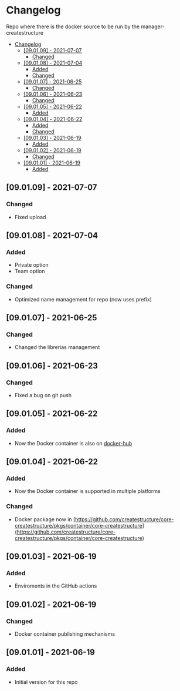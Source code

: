 # Changelog
Repo where there is the docker source to be run by the manager-createstructure

- [Changelog](#changelog)
  - [[09.01.09] - 2021-07-07](#090109---2021-07-07)
    - [Changed](#changed)
  - [[09.01.08] - 2021-07-04](#090108---2021-07-04)
    - [Added](#added)
    - [Changed](#changed-1)
  - [[09.01.07] - 2021-06-25](#090107---2021-06-25)
    - [Changed](#changed-2)
  - [[09.01.06] - 2021-06-23](#090106---2021-06-23)
    - [Changed](#changed-3)
  - [[09.01.05] - 2021-06-22](#090105---2021-06-22)
    - [Added](#added-1)
  - [[09.01.04] - 2021-06-22](#090104---2021-06-22)
    - [Added](#added-2)
    - [Changed](#changed-4)
  - [[09.01.03] - 2021-06-19](#090103---2021-06-19)
    - [Added](#added-3)
  - [[09.01.02] - 2021-06-19](#090102---2021-06-19)
    - [Changed](#changed-5)
  - [[09.01.01] - 2021-06-19](#090101---2021-06-19)
    - [Added](#added-4)

## [09.01.09] - 2021-07-07
### Changed
- Fixed upload

## [09.01.08] - 2021-07-04
### Added
- Private option
- Team option
### Changed
- Optimized name management for repo (now uses prefix)

## [09.01.07] - 2021-06-25
### Changed
- Changed the librerias management

## [09.01.06] - 2021-06-23
### Changed
- Fixed a bug on git push

## [09.01.05] - 2021-06-22
### Added
- Now the Docker container is also on [docker-hub](https://hub.docker.com/repository/docker/createstructure/core-createstructure)
 
## [09.01.04] - 2021-06-22
### Added
- Now the Docker container is supported in multiple platforms
### Changed
- Docker package now in [https://github.com/createstructure/core-createstructure/pkgs/container/core-createstructure](https://github.com/createstructure/core-createstructure/pkgs/container/core-createstructure)

## [09.01.03] - 2021-06-19
### Added
- Enviroments in the GitHub actions

## [09.01.02] - 2021-06-19
### Changed
- Docker container publishing mechanisms

## [09.01.01] - 2021-06-19
### Added
- Initial version for this repo
